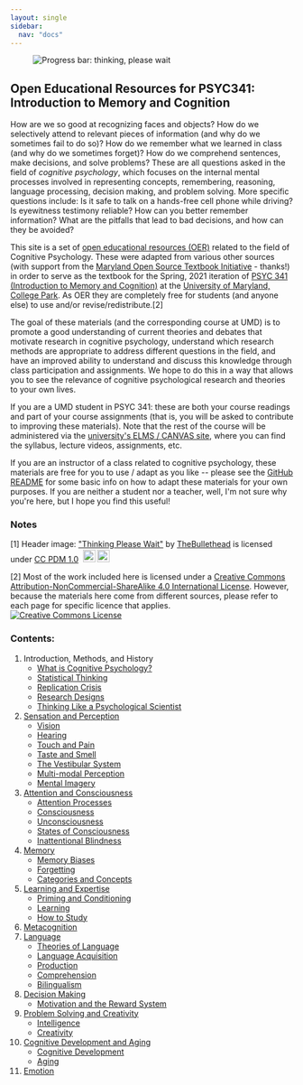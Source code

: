 ```yaml
---
layout: single
sidebar:
  nav: "docs"
---
```

<figure>
    <img src="https://UMDOER.github.io/PSYC341OER/images/thinking_cc0.jpg" alt="Progress bar: thinking, please wait">
</figure>

## Open Educational Resources for PSYC341: Introduction to Memory and Cognition

How are we so good at recognizing faces and objects? How do we selectively attend to relevant pieces of information (and why do we sometimes fail to do so)? How do we remember what we learned in class (and why do we sometimes forget)? How do we comprehend sentences, make decisions, and solve problems? These are all questions asked in the field of *cognitive psychology*, which focuses on the internal mental processes involved in representing concepts, remembering, reasoning, language processing, decision making, and problem solving. More specific questions include: Is it safe to talk on a hands-free cell phone while driving? Is eyewitness testimony reliable? How can you better remember information? What are the pitfalls that lead to bad decisions, and how can they be avoided?

This site is a set of [open educational resources (OER)](https://en.wikipedia.org/wiki/Open_educational_resources) related to the field of Cognitive Psychology. These were adapted from various other sources (with support from the [Maryland Open Source Textbook Initiative](https://www.oer-maryland.org/) - thanks!) in order to serve as the textbook for the Spring, 2021 iteration of [PSYC 341 (Introduction to Memory and Cognition)](https://app.testudo.umd.edu/soc/202101/PSYC/PSYC341) at the [University of Maryland, College Park](https://umd.edu/). As OER they are completely free for students (and anyone else) to use and/or revise/redistribute.[2]

The goal of these materials (and the corresponding course at UMD) is to promote a good understanding of current theories and debates that motivate research in cognitive psychology, understand which research methods are appropriate to address different questions in the field, and have an improved ability to understand and discuss this knowledge through class participation and assignments. We hope to do this in a way that allows you to see the relevance of cognitive psychological research and theories to your own lives.

If you are a UMD student in PSYC 341: these are both your course readings and part of your course assignments (that is, you will be asked to contribute to improving these materials). Note that the rest of the course will be administered via the [university's ELMS / CANVAS site](https://elms.umd.edu/), where you can find the syllabus, lecture videos, assignments, etc. 

If you are an instructor of a class related to cognitive psychology, these materials are free for you to use / adapt as you like -- please see the [GitHub README](https://github.com/UMDOER/PSYC341OER/blob/master/README.md) for some basic info on how to adapt these materials for your own purposes. If you are neither a student nor a teacher, well, I'm not sure why you're here, but I hope you find this useful! 

### Notes
[1] Header image: <a href="https://www.flickr.com/photos/39416639@N02/19281482595">"Thinking Please Wait"</a><span> by <a href="https://www.flickr.com/photos/39416639@N02">TheBullethead</a></span> is licensed under <a href="https://creativecommons.org/publicdomain/mark/1.0/?ref=ccsearch&atype=html" style="margin-right: 5px;">CC PDM 1.0</a><a href="https://creativecommons.org/publicdomain/mark/1.0/?ref=ccsearch&atype=html" target="_blank" rel="noopener noreferrer" style="display: inline-block;white-space: none;margin-top: 2px;margin-left: 3px;height: 22px !important;"><img style="height: inherit;margin-right: 3px;display: inline-block;" src="https://search.creativecommons.org/static/img/cc_icon.svg?image_id=26b884b7-e0d6-406b-8e5b-7c11bf521a6f" /><img style="height: inherit;margin-right: 3px;display: inline-block;" src="https://search.creativecommons.org/static/img/cc-pdm_icon.svg" /></a></p>
[2] Most of the work included here is licensed under a <a rel="license" href="http://creativecommons.org/licenses/by-nc-sa/4.0/">Creative Commons Attribution-NonCommercial-ShareAlike 4.0 International License</a>. However, because the materials here come from different sources, please refer to each page for specific licence that applies.<br />
<a rel="license" href="http://creativecommons.org/licenses/by-nc-sa/4.0/"><img alt="Creative Commons License" style="border-width:0" src="https://i.creativecommons.org/l/by-nc-sa/4.0/88x31.png" /></a>

### Contents:

1. Introduction, Methods, and History
    * [What is Cognitive Psychology?](/_pages/intro-methods/introduction.md)
    * [Statistical Thinking](/_pages/intro-methods/statisticalthinking.md)
    * [Replication Crisis](/_pages/intro-methods/replicationcrisis.md)
    * [Research Designs](/_pages/intro-methods/researchdesigns.md)
    * [Thinking Like a Psychological Scientist](/_pages/intro-methods/thinkinglikeapsychscientist.md)
2. [Sensation and Perception](/_pages/sensation-perception.md)
    * [Vision](/_pages/sensation-perception/vision.md)
    * [Hearing](/_pages/sensation-perception/hearing.md)
    * [Touch and Pain](/_pages/sensation-perception/touch-pain.md)
    * [Taste and Smell](/_pages/sensation-perception/taste-smell.md)
    * [The Vestibular System](/_pages/sensation-perception/vestibular.md)
    * [Multi-modal Perception](/_pages/sensation-perception/multimodalperception.md)
    * [Mental Imagery](/_pages/sensation-perception/mentalimagery.md)
3. [Attention and Consciousness](/_pages/attention-consciousness.md)
    * [Attention Processes](/_pages/attention-consciousness/attentionprocesses.md)
    * [Consciousness](/_pages/attention-consciousness/consciousness.md)
    * [Unconsciousness](/_pages/attention-consciousness/unconsciousness.md)
    * [States of Consciousness](/_pages/attention-consciousness/statesofconsciousness.md)
    * [Inattentional Blindness](/_pages/attention-consciousness/inattentionalblindness.md)
4. [Memory](/_pages/memory.md)
    * [Memory Biases](/_pages/memory/memorybiases.md)
    * [Forgetting](/_pages/memory/forgetting.md)
    * [Categories and Concepts](/_pages/memory/categoriesandconcepts.md)
5. [Learning and Expertise](/_pages/learning-expertise.md)
    * [Priming and Conditioning](/_pages/learning-expertise/priming.md)
    * [Learning](/_pages/learning-expertise/learning.md)
    * [How to Study](/_pages/learning-expertise/howtostudy.md)
6. [Metacognition](/_pages/metacognition.md)
7. [Language](/_pages/language.md)
    * [Theories of Language](/_pages/language/theoriesoflang.md)
    * [Language Acquisition](/_pages/language/langacq.md)
    * [Production](/_pages/language/production.md)
    * [Comprehension](/_pages/language/comprehension.md)
    * [Bilingualism](/_pages/language/bilingualism.md)
8. [Decision Making](/_pages/decisionmaking.md)
    * [Motivation and the Reward System](/_pages/decisionmaking/motivation.md)
9. [Problem Solving and Creativity](/_pages/problemsolving-creativity.md)
    * [Intelligence](/_pages/problemsolving-creativity/intelligence.md)
    * [Creativity](/_pages/problemsolving-creativity/creativity.md)
10. [Cognitive Development and Aging](/_pages/cogdev-aging.md)
    * [Cognitive Development](/_pages/cogdev-aging/cognitivedevelopment.md)
    * [Aging](/_pages/cogdev-aging/aging.md)
11. [Emotion](/_pages/emotion.md)

